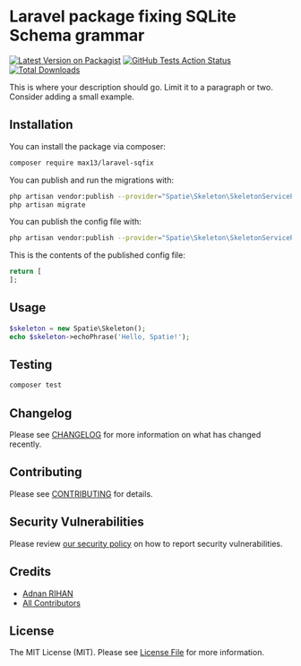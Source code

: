 # Laravel package fixing SQLite Schema grammar

[![Latest Version on Packagist](https://img.shields.io/packagist/v/Max13/laravel-sqfix.svg?style=flat-square)](https://packagist.org/packages/Max13/laravel-sqfix)
[![GitHub Tests Action Status](https://img.shields.io/github/workflow/status/Max13/laravel-sqfix/run-tests?label=tests)](https://github.com/Max13/laravel-sqfix/actions?query=workflow%3ATests+branch%3Amaster)
[![Total Downloads](https://img.shields.io/packagist/dt/Max13/laravel-sqfix.svg?style=flat-square)](https://packagist.org/packages/Max13/laravel-sqfix)

This is where your description should go. Limit it to a paragraph or two. Consider adding a small example.

## Installation

You can install the package via composer:

```bash
composer require max13/laravel-sqfix
```

You can publish and run the migrations with:

```bash
php artisan vendor:publish --provider="Spatie\Skeleton\SkeletonServiceProvider" --tag="migrations"
php artisan migrate
```

You can publish the config file with:
```bash
php artisan vendor:publish --provider="Spatie\Skeleton\SkeletonServiceProvider" --tag="config"
```

This is the contents of the published config file:

```php
return [
];
```

## Usage

```php
$skeleton = new Spatie\Skeleton();
echo $skeleton->echoPhrase('Hello, Spatie!');
```

## Testing

```bash
composer test
```

## Changelog

Please see [CHANGELOG](CHANGELOG.md) for more information on what has changed recently.

## Contributing

Please see [CONTRIBUTING](.github/CONTRIBUTING.md) for details.

## Security Vulnerabilities

Please review [our security policy](../../security/policy) on how to report security vulnerabilities.

## Credits

- [Adnan RIHAN](https://github.com/Max13)
- [All Contributors](../../contributors)

## License

The MIT License (MIT). Please see [License File](LICENSE.md) for more information.
